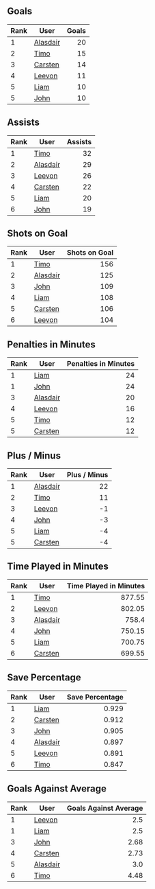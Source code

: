 ## Goals
| Rank | User | Goals |
| :--- | ---- | ---------: |
| 1 | [Alasdair](https://github.com/llevasseur/world-juniors-2022/blob/master/ROSTERS.md#Alasdair) |  20 |
| 2 | [Timo](https://github.com/llevasseur/world-juniors-2022/blob/master/ROSTERS.md#Timo) |  15 |
| 3 | [Carsten](https://github.com/llevasseur/world-juniors-2022/blob/master/ROSTERS.md#Carsten) |  14 |
| 4 | [Leevon](https://github.com/llevasseur/world-juniors-2022/blob/master/ROSTERS.md#Leevon) |  11 |
| 5 | [Liam](https://github.com/llevasseur/world-juniors-2022/blob/master/ROSTERS.md#Liam) |  10 |
| 5 | [John](https://github.com/llevasseur/world-juniors-2022/blob/master/ROSTERS.md#John) |  10 |
## Assists
| Rank | User | Assists |
| :--- | ---- | ---------: |
| 1 | [Timo](https://github.com/llevasseur/world-juniors-2022/blob/master/ROSTERS.md#Timo) |  32 |
| 2 | [Alasdair](https://github.com/llevasseur/world-juniors-2022/blob/master/ROSTERS.md#Alasdair) |  29 |
| 3 | [Leevon](https://github.com/llevasseur/world-juniors-2022/blob/master/ROSTERS.md#Leevon) |  26 |
| 4 | [Carsten](https://github.com/llevasseur/world-juniors-2022/blob/master/ROSTERS.md#Carsten) |  22 |
| 5 | [Liam](https://github.com/llevasseur/world-juniors-2022/blob/master/ROSTERS.md#Liam) |  20 |
| 6 | [John](https://github.com/llevasseur/world-juniors-2022/blob/master/ROSTERS.md#John) |  19 |
## Shots on Goal
| Rank | User | Shots on Goal |
| :--- | ---- | ---------: |
| 1 | [Timo](https://github.com/llevasseur/world-juniors-2022/blob/master/ROSTERS.md#Timo) |  156 |
| 2 | [Alasdair](https://github.com/llevasseur/world-juniors-2022/blob/master/ROSTERS.md#Alasdair) |  125 |
| 3 | [John](https://github.com/llevasseur/world-juniors-2022/blob/master/ROSTERS.md#John) |  109 |
| 4 | [Liam](https://github.com/llevasseur/world-juniors-2022/blob/master/ROSTERS.md#Liam) |  108 |
| 5 | [Carsten](https://github.com/llevasseur/world-juniors-2022/blob/master/ROSTERS.md#Carsten) |  106 |
| 6 | [Leevon](https://github.com/llevasseur/world-juniors-2022/blob/master/ROSTERS.md#Leevon) |  104 |
## Penalties in Minutes
| Rank | User | Penalties in Minutes |
| :--- | ---- | ---------: |
| 1 | [Liam](https://github.com/llevasseur/world-juniors-2022/blob/master/ROSTERS.md#Liam) |  24 |
| 1 | [John](https://github.com/llevasseur/world-juniors-2022/blob/master/ROSTERS.md#John) |  24 |
| 3 | [Alasdair](https://github.com/llevasseur/world-juniors-2022/blob/master/ROSTERS.md#Alasdair) |  20 |
| 4 | [Leevon](https://github.com/llevasseur/world-juniors-2022/blob/master/ROSTERS.md#Leevon) |  16 |
| 5 | [Timo](https://github.com/llevasseur/world-juniors-2022/blob/master/ROSTERS.md#Timo) |  12 |
| 5 | [Carsten](https://github.com/llevasseur/world-juniors-2022/blob/master/ROSTERS.md#Carsten) |  12 |
## Plus / Minus
| Rank | User | Plus / Minus |
| :--- | ---- | ---------: |
| 1 | [Alasdair](https://github.com/llevasseur/world-juniors-2022/blob/master/ROSTERS.md#Alasdair) |  22 |
| 2 | [Timo](https://github.com/llevasseur/world-juniors-2022/blob/master/ROSTERS.md#Timo) |  11 |
| 3 | [Leevon](https://github.com/llevasseur/world-juniors-2022/blob/master/ROSTERS.md#Leevon) |  -1 |
| 4 | [John](https://github.com/llevasseur/world-juniors-2022/blob/master/ROSTERS.md#John) |  -3 |
| 5 | [Liam](https://github.com/llevasseur/world-juniors-2022/blob/master/ROSTERS.md#Liam) |  -4 |
| 5 | [Carsten](https://github.com/llevasseur/world-juniors-2022/blob/master/ROSTERS.md#Carsten) |  -4 |
## Time Played in Minutes
| Rank | User | Time Played in Minutes |
| :--- | ---- | ---------: |
| 1 | [Timo](https://github.com/llevasseur/world-juniors-2022/blob/master/ROSTERS.md#Timo) |  877.55 |
| 2 | [Leevon](https://github.com/llevasseur/world-juniors-2022/blob/master/ROSTERS.md#Leevon) |  802.05 |
| 3 | [Alasdair](https://github.com/llevasseur/world-juniors-2022/blob/master/ROSTERS.md#Alasdair) |  758.4 |
| 4 | [John](https://github.com/llevasseur/world-juniors-2022/blob/master/ROSTERS.md#John) |  750.15 |
| 5 | [Liam](https://github.com/llevasseur/world-juniors-2022/blob/master/ROSTERS.md#Liam) |  700.75 |
| 6 | [Carsten](https://github.com/llevasseur/world-juniors-2022/blob/master/ROSTERS.md#Carsten) |  699.55 |
## Save Percentage
| Rank | User | Save Percentage |
| :--- | ---- | ---------: |
| 1 | [Liam](https://github.com/llevasseur/world-juniors-2022/blob/master/ROSTERS.md#Liam) |  0.929 |
| 2 | [Carsten](https://github.com/llevasseur/world-juniors-2022/blob/master/ROSTERS.md#Carsten) |  0.912 |
| 3 | [John](https://github.com/llevasseur/world-juniors-2022/blob/master/ROSTERS.md#John) |  0.905 |
| 4 | [Alasdair](https://github.com/llevasseur/world-juniors-2022/blob/master/ROSTERS.md#Alasdair) |  0.897 |
| 5 | [Leevon](https://github.com/llevasseur/world-juniors-2022/blob/master/ROSTERS.md#Leevon) |  0.891 |
| 6 | [Timo](https://github.com/llevasseur/world-juniors-2022/blob/master/ROSTERS.md#Timo) |  0.847 |
## Goals Against Average
| Rank | User | Goals Against Average |
| :--- | ---- | ---------: |
| 1 | [Leevon](https://github.com/llevasseur/world-juniors-2022/blob/master/ROSTERS.md#Leevon) |  2.5 |
| 1 | [Liam](https://github.com/llevasseur/world-juniors-2022/blob/master/ROSTERS.md#Liam) |  2.5 |
| 3 | [John](https://github.com/llevasseur/world-juniors-2022/blob/master/ROSTERS.md#John) |  2.68 |
| 4 | [Carsten](https://github.com/llevasseur/world-juniors-2022/blob/master/ROSTERS.md#Carsten) |  2.73 |
| 5 | [Alasdair](https://github.com/llevasseur/world-juniors-2022/blob/master/ROSTERS.md#Alasdair) |  3.0 |
| 6 | [Timo](https://github.com/llevasseur/world-juniors-2022/blob/master/ROSTERS.md#Timo) |  4.48 |

